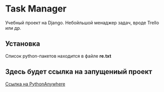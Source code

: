# Task Manager
Учебный проект на Django. Небойльшой менаджер задач, вроде Trello или др.

## Установка
Список python-пакетов находится в файле **re.txt**

## Здесь будет ссылка на запущениый проект
[Ссылка на PythonAnywhere](http://blablabla.bla)